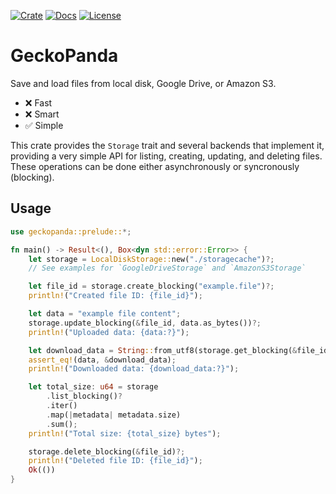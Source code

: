 [![Crate](https://img.shields.io/badge/crates.io-v0.1.0-cc5500?style=for-the-badge)](https://crates.io/crates/geckopanda)
[![Docs](https://img.shields.io/badge/Docs-116611?style=for-the-badge&logo=docs.rs)](https://docs.rs/geckopanda/latest/geckopanda)
[![License](https://img.shields.io/badge/Unlicense-blue?style=for-the-badge&logo=unlicense&logoColor=white)](https://unlicense.org)

# GeckoPanda
Save and load files from local disk, Google Drive, or Amazon S3.
- ❌ Fast
- ❌ Smart
- ✅ Simple

This crate provides the `Storage` trait and several backends that implement it,
providing a very simple API for listing, creating, updating, and deleting files.
These operations can be done either asynchronously or syncronously (blocking).

## Usage
```rust
use geckopanda::prelude::*;

fn main() -> Result<(), Box<dyn std::error::Error>> {
    let storage = LocalDiskStorage::new("./storagecache")?;
    // See examples for `GoogleDriveStorage` and `AmazonS3Storage`

    let file_id = storage.create_blocking("example.file")?;
    println!("Created file ID: {file_id}");

    let data = "example file content";
    storage.update_blocking(&file_id, data.as_bytes())?;
    println!("Uploaded data: {data:?}");

    let download_data = String::from_utf8(storage.get_blocking(&file_id)?)?;
    assert_eq!(data, &download_data);
    println!("Downloaded data: {download_data:?}");

    let total_size: u64 = storage
        .list_blocking()?
        .iter()
        .map(|metadata| metadata.size)
        .sum();
    println!("Total size: {total_size} bytes");

    storage.delete_blocking(&file_id)?;
    println!("Deleted file ID: {file_id}");
    Ok(())
}
```
